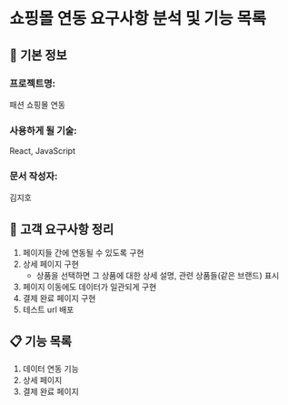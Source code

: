 # 쇼핑몰 연동 요구사항 분석 및 기능 목록

## 📌 기본 정보
### 프로젝트명: 
패션 쇼핑몰 연동 

### 사용하게 될 기술: 
React, JavaScript

### 문서 작성자: 
김지호

## 📝 고객 요구사항 정리
1. 페이지들 간에 연동될 수 있도록 구현
2. 상세 페이지 구현
   - 상품을 선택하면 그 상품에 대한 상세 설명, 관련 상품들(같은 브랜드) 표시
4. 페이지 이동에도 데이터가 일관되게 구현
5. 결제 완료 페이지 구현
6. 테스트 url 배포

## 📋 기능 목록
1. 데이터 연동 기능
2. 상세 페이지
3. 결제 완료 페이지
